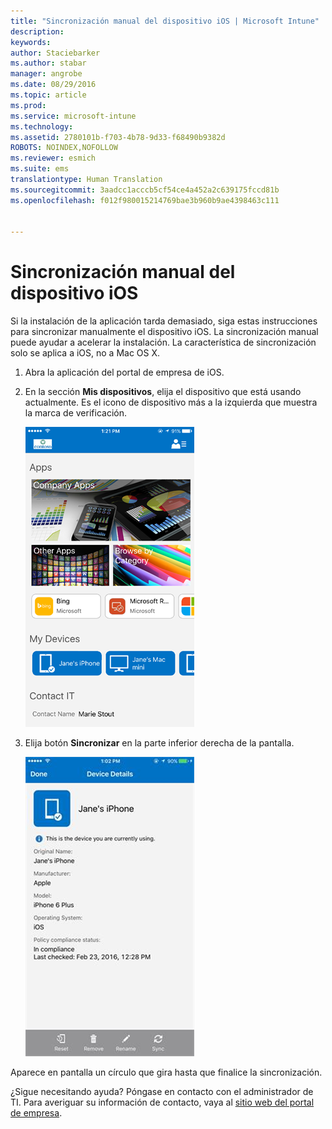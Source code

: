 ```yaml
---
title: "Sincronización manual del dispositivo iOS | Microsoft Intune"
description: 
keywords: 
author: Staciebarker
ms.author: stabar
manager: angrobe
ms.date: 08/29/2016
ms.topic: article
ms.prod: 
ms.service: microsoft-intune
ms.technology: 
ms.assetid: 2780101b-f703-4b78-9d33-f68490b9382d
ROBOTS: NOINDEX,NOFOLLOW
ms.reviewer: esmich
ms.suite: ems
translationtype: Human Translation
ms.sourcegitcommit: 3aadcc1acccb5cf54ce4a452a2c639175fccd81b
ms.openlocfilehash: f012f980015214769bae3b960b9ae4398463c111


---
```



# Sincronización manual del dispositivo iOS

Si la instalación de la aplicación tarda demasiado, siga estas instrucciones para sincronizar manualmente el dispositivo iOS. La sincronización manual puede ayudar a acelerar la instalación. La característica de sincronización solo se aplica a iOS, no a Mac OS X.

1. Abra la aplicación del portal de empresa de iOS.

2. En la sección **Mis dispositivos**, elija el dispositivo que está usando actualmente. Es el icono de dispositivo más a la izquierda que muestra la marca de verificación.

    ![Pantalla del dispositivo con la sección Mis dispositivos](./media/ios-sync-1-comp-portal-apps.png)

3.  Elija botón **Sincronizar** en la parte inferior derecha de la pantalla.

    ![Detalles del dispositivo con el botón Sincronizar](./media/ios-sync-2-sync-button.png)

Aparece en pantalla un círculo que gira hasta que finalice la sincronización.

¿Sigue necesitando ayuda? Póngase en contacto con el administrador de TI. Para averiguar su información de contacto, vaya al [sitio web del portal de empresa](http://portal.manage.microsoft.com).



<!--HONumber=Oct16_HO2-->


